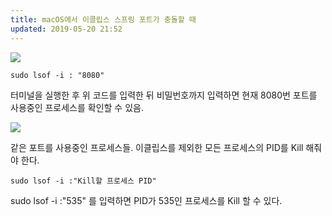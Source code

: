 ```yaml
---
title: macOS에서 이클립스 스프링 포트가 충돌할 때
updated: 2019-05-20 21:52
---
```


![](https://raw.githubusercontent.com/rlawjddbs/rlawjddbs.github.io/master/assets/common/imgs/190520/404error.png)


```terminal
sudo lsof -i : "8080"
```
터미널을 실행한 후 위 코드를 입력한 뒤 비밀번호까지 입력하면 현재 8080번 포트를 사용중인 프로세스를 확인할 수 있음.

![](https://raw.githubusercontent.com/rlawjddbs/rlawjddbs.github.io/master/assets/common/imgs/190520/lsof-i8080.png)

같은 포트를 사용중인 프로세스들. 이클립스를 제외한 모든 프로세스의 PID를 Kill 해줘야 한다.

```terminal
sudo lsof -i :"Kill할 프로세스 PID"
```
sudo lsof -i :"535" 를 입력하면 PID가 535인 프로세스를 Kill 할 수 있다.


